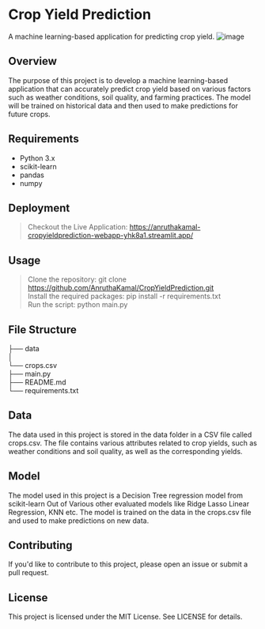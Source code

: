 # Crop Yield Prediction
A machine learning-based application for predicting crop yield.
![image](https://user-images.githubusercontent.com/107014168/218248638-b06c7df8-ae23-44da-a305-b5b09f140327.png)
## Overview
The purpose of this project is to develop a machine learning-based application that can accurately predict crop yield based on various factors such as weather conditions, soil quality, and farming practices. The model will be trained on historical data and then used to make predictions for future crops.

## Requirements
- Python 3.x
- scikit-learn
- pandas
- numpy

## Deployment
> Checkout the Live Application: https://anruthakamal-cropyieldprediction-webapp-yhk8a1.streamlit.app/
## Usage
>Clone the repository: git clone https://github.com/AnruthaKamal/CropYieldPrediction.git <br>
>Install the required packages: pip install -r requirements.txt<br>
>Run the script: python main.py<br>

## File Structure
├── data<br>
│  <br> └── crops.csv<br>
├── main.py<br>
├── README.md<br>
└── requirements.txt<br>

## Data
The data used in this project is stored in the data folder in a CSV file called crops.csv. The file contains various attributes related to crop yields, such as weather conditions and soil quality, as well as the corresponding yields.

## Model
The model used in this project is a Decision Tree regression model from scikit-learn Out of Various other evaluated models like Ridge Lasso Linear Regression, KNN etc. The model is trained on the data in the crops.csv file and used to make predictions on new data.

## Contributing
If you'd like to contribute to this project, please open an issue or submit a pull request.

## License
This project is licensed under the MIT License. See LICENSE for details.
